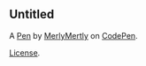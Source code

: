 Untitled
--------


A [Pen](https://codepen.io/MerlyMertly/pen/ZYzLJJG) by [MerlyMertly](https://codepen.io/MerlyMertly) on [CodePen](https://codepen.io).

[License](https://codepen.io/license/pen/ZYzLJJG).